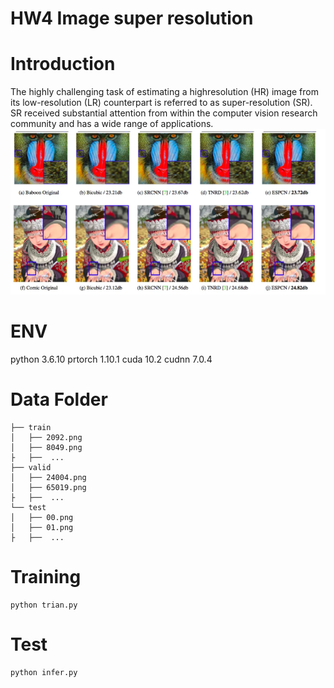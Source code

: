 # HW4 Image super resolution

# Introduction
The highly challenging task of estimating a highresolution (HR) image from its low-resolution (LR) counterpart is referred to as super-resolution (SR). SR
received substantial attention from within the computer vision research community and has a wide range of applications.
![image](https://github.com/jeffchengtw/HW4/blob/main/fig/breif.PNG)

# ENV
python 3.6.10 
prtorch 1.10.1
cuda 10.2
cudnn 7.0.4

# Data Folder
```
├── train
│   ├── 2092.png
│   ├── 8049.png
├   ├──  ...
├── valid                   
│   ├── 24004.png
│   ├── 65019.png      
├   ├──  ...             
└── test
│   ├── 00.png
│   ├── 01.png      
├   ├──  ...     
```
# Training
```
python trian.py
```
# Test
```
python infer.py
```
